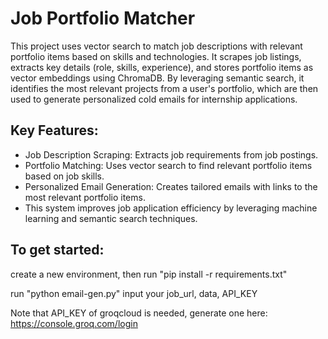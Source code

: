 # Job Portfolio Matcher

This project uses vector search to match job descriptions with relevant portfolio items based on skills and technologies. It scrapes job listings, extracts key details (role, skills, experience), and stores portfolio items as vector embeddings using ChromaDB. By leveraging semantic search, it identifies the most relevant projects from a user's portfolio, which are then used to generate personalized cold emails for internship applications.

## Key Features:
* Job Description Scraping: Extracts job requirements from job postings.
* Portfolio Matching: Uses vector search to find relevant portfolio items based on job skills.
* Personalized Email Generation: Creates tailored emails with links to the most relevant portfolio items.
* This system improves job application efficiency by leveraging machine learning and semantic search techniques.

## To get started: 

create a new environment, then
run "pip install -r requirements.txt"

run "python email-gen.py"
input your job_url, data, API_KEY

Note that API_KEY of groqcloud is needed, generate one here: https://console.groq.com/login
